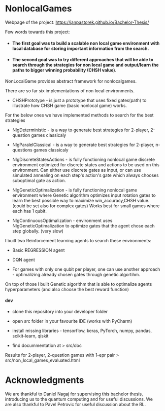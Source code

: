 # NonlocalGames

Webpage of the project:
https://janpastorek.github.io/Bachelor-Thesis/

Few words towards this project:

* #### The first goal was to build a scalable non local game environment with local database for storing important information from the search. 

* #### The second goal was to try different approaches that will be able to search through the strategies for non local game and output/learn the paths to bigger winning probability (CHSH value).  

NonLocalGame provides abstract framework for nonlocalgames.

There are so far six implementations of non local environments.

* CHSHPrototype - is just a prototype that uses fixed gates(path) to illustrate how CHSH game (basic nonlocal game) works.

For the below ones we have implemented methods to search for the best strategies

* NlgDeterministic - is a way to generate best strategies for 2-player, 2-question games classicaly

* NlgParalelClassical - is a way to generate best strategies for 2-player, n-questions games classicaly

* NlgDiscreteStatesActions - is fully functioning nonlocal game discrete environment optimized for discrete states and actions to be used on this environment. Can either use discrete gates as input, or can use simulated annealing on each step's action's gate which always chooses suboptimal gate as action.

* NlgGeneticOptimalization - is fully functioning nonlocal game environment where Genetic algorithm optimizes input rotation gates to learn the best possible way to maximize win_accuracy,CHSH value. (could be set also for complex gates) Works best for small games where each has 1 qubit.

* NlgContinuousOptimalization - environment uses NlgGeneticOptimalization to optimize gates that the agent chose each step globally. (very slow)

I built two Reinforcement learning agents to search these environments:

* Basic REGRESSION agent

* DQN agent

* For games with only one qubit per player, one can use another approach - optimalizing already chosen gates through genetic algortihm. 

On top of those I built Genetic algorithm that is able to optimalize agents hyperparameters (and also choose the best reward function)

#### dev
* clone this repository into your developer folder

* open src folder in your favourite IDE (works with PyCharm)

* install missing libraries - tensorflow, keras, PyTorch, numpy, pandas, scikit-learn, qiskit

* find docummentation at > src/doc

Results for 2-player, 2-question games with 1-epr pair > src/non_local_games_evaluated.html

# Acknowledgments

We are thankful to Daniel Nagaj for supervising this bachelor thesis, introducing us to the quantum computing and for useful discussions. We are also thankful to
Pavel Petrovic for useful discussion about the RL. 
